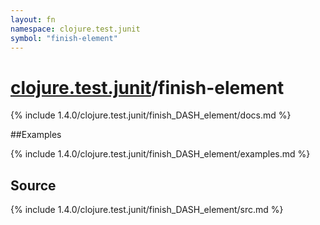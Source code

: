 ```yaml
---
layout: fn
namespace: clojure.test.junit
symbol: "finish-element"
---
```


# [clojure.test.junit](../)/finish-element

{% include 1.4.0/clojure.test.junit/finish_DASH_element/docs.md %}

##Examples

{% include 1.4.0/clojure.test.junit/finish_DASH_element/examples.md %}
## Source
{% include 1.4.0/clojure.test.junit/finish_DASH_element/src.md %}

